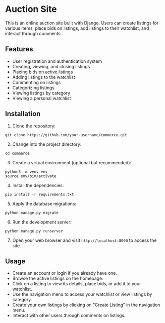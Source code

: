 # Auction Site

This is an online auction site built with Django. Users can create listings for various items, place bids on listings, add listings to their watchlist, and interact through comments.

## Features

- User registration and authentication system
- Creating, viewing, and closing listings
- Placing bids on active listings
- Adding listings to the watchlist
- Commenting on listings
- Categorizing listings
- Viewing listings by category
- Viewing a personal watchlist

## Installation

1. Clone the repository:

```shell
git clone https://github.com/your-username/commerce.git
```

2. Change into the project directory:

```shell
cd commerce
```

3. Create a virtual environment (optional but recommended):

```shell
python3 -m venv env
source env/bin/activate
```

4. Install the dependencies:

```shell
pip install -r requirements.txt
```

5. Apply the database migrations:

```shell
python manage.py migrate
```

6. Run the development server:

```shell
python manage.py runserver
```

7. Open your web browser and visit `http://localhost:8000` to access the site.

## Usage

- Create an account or login if you already have one.
- Browse the active listings on the homepage.
- Click on a listing to view its details, place bids, or add it to your watchlist.
- Use the navigation menu to access your watchlist or view listings by category.
- Create your own listings by clicking on "Create Listing" in the navigation menu.
- Interact with other users through comments on listings.
